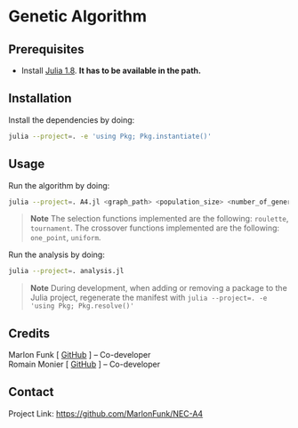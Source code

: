 # Genetic Algorithm

## Prerequisites

- Install [Julia 1.8](https://julialang.org/downloads/). **It has to be available in the path.**

## Installation

Install the dependencies by doing:
```sh
julia --project=. -e 'using Pkg; Pkg.instantiate()'
```

## Usage

Run the algorithm by doing:
```sh
julia --project=. A4.jl <graph_path> <population_size> <number_of_generations> <amount_of_mutations> <selection_function> <crossover_function>
```
> **Note** The selection functions implemented are the following: `roulette`, `tournament`.
> The crossover functions implemented are the following: `one_point`, `uniform`.

Run the analysis by doing:
```sh
julia --project=. analysis.jl
```

> **Note** During development, when adding or removing a package to the Julia project, regenerate the manifest with `julia --project=. -e 'using Pkg; Pkg.resolve()'`

## Credits

Marlon Funk [ [GitHub](https://github.com/MarlonFunk) ] – Co-developer
<br>
Romain Monier [ [GitHub](https://github.com/rmonier) ] – Co-developer

## Contact

Project Link: https://github.com/MarlonFunk/NEC-A4
